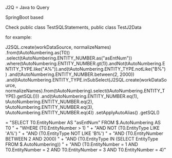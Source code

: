 J2Q = Java to Query

SpringBoot based


Check 
public class TestSQLStatements, 
public class TestJ2Data

for example:

J2SQL.create(workDataSource, normalizeNames)
                        .from(tAutoNumbering.as(T0))
                        .select(tAutoNumbering.ENTITY_NUMBER.as("asEntNum"))
                        .where(tAutoNumbering.ENTITY_NUMBER.gt(1)).andNot(tAutoNumbering.ENTITY_TYPE.like("Α%")).and(tAutoNumbering.ENTITY_TYPE.notLike("B%"))
                        .and(tAutoNumbering.ENTITY_NUMBER.between(2, 2000))
                        .and(tAutoNumbering.ENTITY_TYPE.inSubSelect(J2SQL.create(workDataSource, normalizeNames).from(tAutoNumbering).select(tAutoNumbering.ENTITY_TYPE).getSQL()))
                        .and(tAutoNumbering.ENTITY_NUMBER.eq(1), tAutoNumbering.ENTITY_NUMBER.eq(2), tAutoNumbering.ENTITY_NUMBER.eq(3), tAutoNumbering.ENTITY_NUMBER.eq(4))
                        .setApplyAutoAlias()
                        .getSQL()

= "SELECT T0.EntityNumber AS \"asEntNum\" FROM $.AutoNumbering AS T0  " +
                        "WHERE (T0.EntityNumber > 1) " +
                        "AND NOT (T0.EntityType LIKE 'Α%') " +
                        "AND (T0.EntityType NOT LIKE 'B%') " +
                        "AND (T0.EntityNumber BETWEEN 2 AND 2000) " +
                        "AND (T0.EntityType IN (SELECT EntityType FROM $.AutoNumbering)) " +
                        "AND (T0.EntityNumber = 1 AND T0.EntityNumber = 2 AND T0.EntityNumber = 3 AND T0.EntityNumber = 4)"
